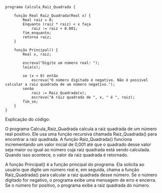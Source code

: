 ```portuguol
programa Calcula_Raiz_Quadrada {

    função Real Raiz_Quadrada(Real x) {
        Real raiz = 0;
        Enquanto (raiz * raiz) < x faça
            raiz := raiz + 0.001;
        fim_enquanto;
        retorna raiz;
    }

    função Principal() {
        Real x, raiz;

        escreva("Digite um número real: ");
        leia(x);

        se (x < 0) então
            escreva("O número digitado é negativo. Não é possível calcular a raiz quadrada de um número negativo.");
        senão
            raiz := Raiz_Quadrada(x);
            escreva("A raiz quadrada de ", x, " é ", raiz);
        fim_se;
    }
}
```

Explicação do código:

O programa Calcula_Raiz_Quadrada calcula a raiz quadrada de um número real positivo. Ele usa uma função recursiva chamada Raiz_Quadrada() para encontrar a raiz quadrada. A função Raiz_Quadrada() funciona incrementando um valor inicial de 0,001 até que o quadrado desse valor seja maior ou igual ao número cuja raiz quadrada está sendo calculada. Quando isso acontece, o valor da raiz quadrada é retornado.

A função Principal() é a função principal do programa. Ela solicita ao usuário que digite um número real e, em seguida, chama a função Raiz_Quadrada() para calcular a raiz quadrada desse número. Se o número digitado for negativo, o programa exibe uma mensagem de erro e encerra. Se o número for positivo, o programa exibe a raiz quadrada do número.